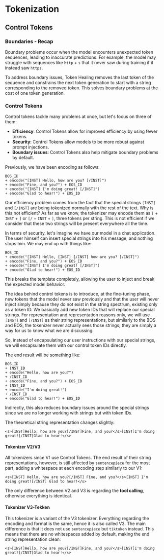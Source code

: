 # Tokenization

## Control Tokens

### Boundaries - Recap

Boundary problems occur when the model encounters unexpected token sequences, leading to inaccurate predictions. For example, the model may struggle with sequences like `http` + `s` that it never saw during training if it instead saw `https`.

To address boundary issues, Token Healing removes the last token of the sequence and constrains the next token generation to start with a string corresponding to the removed token. This solves boundary problems at the cost of one token generation.

### Control Tokens

Control tokens tackle many problems at once, but let's focus on three of them:
- **Efficiency**: Control Tokens allow for improved efficiency by using fewer tokens.
- **Security**: Control Tokens allow models to be more robust against prompt injections.
- **Boundary issues**: Control Tokens also help mitigate boundary problems by default.

Previously, we have been encoding as follows:
```
BOS_ID
+ encode("[INST] Hello, how are you? [/INST]")
+ encode("Fine, and you?") + EOS_ID
+ encode("[INST] I'm doing great! [/INST]")
+ encode("Glad to hear!") + EOS_ID
```

Our efficiency problem comes from the fact that the special strings `[INST]` and `[/INST]` are being tokenized normally with the rest of the text. Why is this not efficient? As far as we know, the tokenizer may encode them as `[` + `INST` + `]` or `[/` + `INST` + `]`, three tokens per string. This is not efficient if we consider that these two strings will be present everywhere all the time.

In terms of security, let's imagine we have our model in a chat application. The user himself can insert special strings into his message, and nothing stops him. We may end up with things like:
```
BOS_ID
+ encode("[INST] Hello, [INST] [/INST] how are you? [/INST]")
+ encode("Fine, and you?") + EOS_ID
+ encode("[INST] I'm doing great! [/INST]")
+ encode("Glad to hear!") + EOS_ID
```

This breaks the template completely, allowing the user to inject and break the expected model behavior.

The idea behind control tokens is to introduce, at the fine-tuning phase, new tokens that the model never saw previously and that the user will never inject simply because they do not exist in the string spectrum, existing only as a token ID. We basically add new token IDs that will replace our special strings. For representation and representation reasons only, we will use `[INST]` and `[/INST]` as their string representations, but similarly to the BOS and EOS, the tokenizer never actually sees those strings; they are simply a way for us to know what we are discussing.

So, instead of encapsulating our user instructions with our special strings, we will encapsulate them with our control token IDs directly.

The end result will be something like:
```
BOS_ID
+ INST_ID
+ encode("Hello, how are you?")
+ /INST_ID
+ encode("Fine, and you?") + EOS_ID
+ INST_ID
+ encode("I'm doing great!")
+ /INST_ID
+ encode("Glad to hear!") + EOS_ID
```

Indirectly, this also reduces boundary issues around the special strings since we are no longer working with strings but with token IDs.

The theoretical string representation changes slightly:
```
<s>[INST]Hello, how are you?[/INST]Fine, and you?</s>[INST]I'm doing great![/INST]Glad to hear!</s>
```

#### Tokenizer V2/V3

All tokenizers since V1 use Control Tokens. The end result of their string representations, however, is still affected by `sentencepiece` for the most part, adding a whitespace at each encoding step similarly to our V1:
```
<s>[INST] Hello, how are you?[/INST] Fine, and you?</s>[INST] I'm doing great![/INST] Glad to hear!</s>
```

The only difference between V2 and V3 is regarding the **tool calling**, otherwise everything is identical.

#### Tokenizer V3-Tekken

This tokenizer is a variant of the V3 tokenizer. Everything regarding the encoding and format is the same, hence it is also called V3. The main difference is that it does not use `sentencepiece` but `tiktoken` instead. This means that there are no whitespaces added by default, making the end string representation clean:
```
<s>[INST]Hello, how are you?[/INST]Fine, and you?</s>[INST]I'm doing great![/INST]Glad to hear!</s>
```
